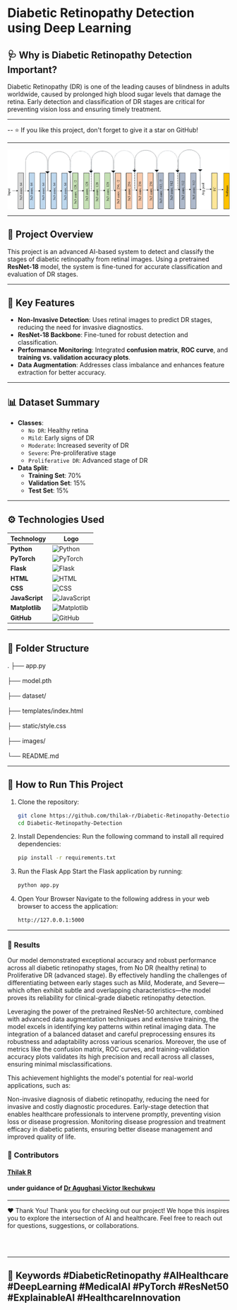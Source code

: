 # Diabetic Retinopathy Detection using Deep Learning

## 🩺 **Why is Diabetic Retinopathy Detection Important?**
Diabetic Retinopathy (DR) is one of the leading causes of blindness in adults worldwide, caused by prolonged high blood sugar levels that damage the retina. Early detection and classification of DR stages are critical for preventing vision loss and ensuring timely treatment.

---
--
⭐ If you like this project, don't forget to give it a star on GitHub!  

---
<a href="https://github.com/thilak-r/liver-fabrosis-detection/blob/main/Original-ResNet-18-Architecture.png">
  <img src="https://raw.githubusercontent.com/thilak-r/liver-fabrosis-detection/main/Original-ResNet-18-Architecture.png" 
       alt="Original ResNet-18 Architecture" 
       style="max-width: 100%; height: auto; display: block; margin: auto;">
</a>

---

## 🚀 **Project Overview**
This project is an advanced AI-based system to detect and classify the stages of diabetic retinopathy from retinal images. Using a pretrained **ResNet-18** model, the system is fine-tuned for accurate classification and evaluation of DR stages.

---

## 🌟 **Key Features**
- **Non-Invasive Detection**: Uses retinal images to predict DR stages, reducing the need for invasive diagnostics.
- **ResNet-18 Backbone**: Fine-tuned for robust detection and classification.
- **Performance Monitoring**: Integrated **confusion matrix**, **ROC curve**, and **training vs. validation accuracy plots**.
- **Data Augmentation**: Addresses class imbalance and enhances feature extraction for better accuracy.

---

## 📊 **Dataset Summary**
- **Classes**:
  - `No DR`: Healthy retina
  - `Mild`: Early signs of DR
  - `Moderate`: Increased severity of DR
  - `Severe`: Pre-proliferative stage
  - `Proliferative DR`: Advanced stage of DR
- **Data Split**:
  - **Training Set**: 70%
  - **Validation Set**: 15%
  - **Test Set**: 15%

---

## ⚙️ **Technologies Used**

| **Technology**       | **Logo**                                                                                  |
|-----------------------|-------------------------------------------------------------------------------------------|
| **Python**           | ![Python](https://img.shields.io/badge/Python-3776AB?style=for-the-badge&logo=python&logoColor=white) |
| **PyTorch**          | ![PyTorch](https://img.shields.io/badge/PyTorch-EE4C2C?style=for-the-badge&logo=pytorch&logoColor=white) |
| **Flask**            | ![Flask](https://img.shields.io/badge/Flask-000000?style=for-the-badge&logo=flask&logoColor=white) |
| **HTML**             | ![HTML](https://img.shields.io/badge/HTML5-E34F26?style=for-the-badge&logo=html5&logoColor=white) |
| **CSS**              | ![CSS](https://img.shields.io/badge/CSS3-1572B6?style=for-the-badge&logo=css3&logoColor=white) |
| **JavaScript**       | ![JavaScript](https://img.shields.io/badge/JavaScript-F7DF1E?style=for-the-badge&logo=javascript&logoColor=black) |
| **Matplotlib**       | ![Matplotlib](https://img.shields.io/badge/Matplotlib-11557C?style=for-the-badge&logo=python&logoColor=white) |
| **GitHub**           | ![GitHub](https://img.shields.io/badge/GitHub-181717?style=for-the-badge&logo=github&logoColor=white) |

---

## 📂 **Folder Structure**

.
├── app.py    <br>           
├── model.pth      <br>       
├── dataset/    <br>           
├── templates/index.html    <br>       
├── static/style.css      <br>         
├── images/      <br>          
└── README.md    <br>         

---

## 🚀 **How to Run This Project**
1. Clone the repository:
   ```bash
   git clone https://github.com/thilak-r/Diabetic-Retinopathy-Detection.git
   cd Diabetic-Retinopathy-Detection

2. Install Dependencies: 
Run the following command to install all required dependencies:
   ```bash 
   pip install -r requirements.txt

3. Run the Flask App
Start the Flask application by running:
   ```bash
   python app.py

4. Open Your Browser
Navigate to the following address in your web browser to access the application:
   ```bash
   http://127.0.0.1:5000

   
---
### 🔑 **Results**

Our model demonstrated exceptional accuracy and robust performance across all diabetic retinopathy stages, from No DR (healthy retina) to Proliferative DR (advanced stage). By effectively handling the challenges of differentiating between early stages such as Mild, Moderate, and Severe—which often exhibit subtle and overlapping characteristics—the model proves its reliability for clinical-grade diabetic retinopathy detection.

Leveraging the power of the pretrained ResNet-50 architecture, combined with advanced data augmentation techniques and extensive training, the model excels in identifying key patterns within retinal imaging data. The integration of a balanced dataset and careful preprocessing ensures its robustness and adaptability across various scenarios. Moreover, the use of metrics like the confusion matrix, ROC curves, and training-validation accuracy plots validates its high precision and recall across all classes, ensuring minimal misclassifications.

This achievement highlights the model's potential for real-world applications, such as:

Non-invasive diagnosis of diabetic retinopathy, reducing the need for invasive and costly diagnostic procedures.
Early-stage detection that enables healthcare professionals to intervene promptly, preventing vision loss or disease progression.
Monitoring disease progression and treatment efficacy in diabetic patients, ensuring better disease management and improved quality of life.



### 🙌 **Contributors**
#### [Thilak R](https://github.com/thilak-r) <br>
#### under guidance of [Dr Agughasi Victor Ikechukwu](https://github.com/Victor-Ikechukwu) <br>
---

❤️ Thank You!
Thank you for checking out our project! We hope this inspires you to explore the intersection of AI and healthcare. Feel free to reach out for questions, suggestions, or collaborations.

<br><br>

---

📌 Keywords
#DiabeticRetinopathy #AIHealthcare #DeepLearning #MedicalAI #PyTorch #ResNet50 #ExplainableAI #HealthcareInnovation
---
